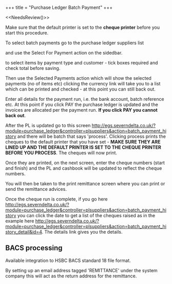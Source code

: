 +++
title = "Purchase Ledger Batch Payment"
+++


<<NeedsReview()>>

<span class="attention important">Make sure that the default printer is set to the **cheque printer** before you start this procedure.</span>

To select batch payments go to the purchase ledger suppliers list

and use the Select For Payment action on the sidedbar.

to select items by payment type and customer - tick boxes required and check total before saving.

Then use the Selected Payments action which will show the selected payments (no of items etc) clicking the currency link will take you to a list which can be printed and checked - at this point you can still back out.

Enter all details for the payment run, i.e. the bank account, batch reference etc. At this point if you click PAY the purchase ledger is updated and the invoices are allocated per the payment run. **If you click PAY you cannot back out**.

After the PL is updated go to this screen http://egs.severndelta.co.uk/?module=purchase_ledger&controller=plsuppliers&action=batch_payment_history and there will be batch that says 'process'. Clicking process prints the cheques to the default printer that you have set - **MAKE SURE THEY ARE LINED UP AND THE DEFAULT PRINTER IS SET TO THE CHEQUE PRINTER BEFORE YOU PROCESS**. The cheques will now print.

Once they are printed, on the next screen, enter the cheque numbers (start and finish) and the PL and cashbook will be updated to reflect the cheque numbers.

You will then be taken to the print remittance screen where you can print or send the remittance advices.

Once the cheque run is complete, if you go here http://egs.severndelta.co.uk/?module=purchase_ledger&controller=plsuppliers&action=batch_payment_history you can click the date to get a list of the cheques raised as in the example here http://egs.severndelta.co.uk/?module=purchase_ledger&controller=plsuppliers&action=batch_payment_history_detail&id=4. The details link gives you the details.

## BACS processing

Available integration to HSBC BACS standard 18 file format.

By setting up an email address tagged 'REMITTANCE' under the system company this will act as the return address for the remittance.
